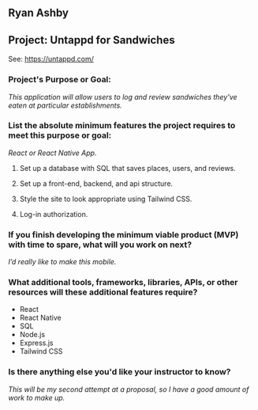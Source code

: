## Ryan Ashby

## Project: Untappd for Sandwiches  

See: https://untappd.com/

### Project's Purpose or Goal: 

_This application will allow users to log and review sandwiches they've eaten at particular establishments._ 

### List the absolute minimum features the project requires to meet this purpose or goal: 

_React or React Native App._ 

1) Set up a database with SQL that saves places, users, and reviews.

2) Set up a front-end, backend, and api structure. 

3) Style the site to look appropriate using Tailwind CSS.

4) Log-in authorization.

### If you finish developing the minimum viable product (MVP) with time to spare, what will you work on next?

_I’d really like to make this mobile._

### What additional tools, frameworks, libraries, APIs, or other resources will these additional features require?

- React
- React Native
- SQL
- Node.js
- Express.js
- Tailwind CSS

### Is there anything else you'd like your instructor to know?

_This will be my second attempt at a proposal, so I have a good amount of work to make up._
